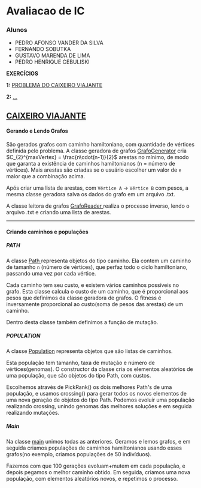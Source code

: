 # Avaliacao de IC
### Alunos

- PEDRO AFONSO VANDER DA SILVA
- FERNANDO SOBUTKA
- GUSTAVO MARENDA DE LIMA
- PEDRO HENRIQUE CEBULISKI

**EXERCÍCIOS**

**1:** [PROBLEMA DO CAIXEIRO  VIAJANTE](#pcv)

**2:** [...](#http)
<br/>
## <a href="https://github.com/CarllosOutside/AvaliacaoIC/tree/main/src/main/java/com/mycompany/avaliacaoic/problema1">CAIXEIRO VIAJANTE</a> <a name="pcv"></a>

#### Gerando e Lendo Grafos

São gerados grafos com caminho hamiltoniano, com quantidade de vértices definida pelo problema. A classe geradora de grafos <a href="https://github.com/CarllosOutside/AvaliacaoIC/blob/main/src/main/java/com/mycompany/avaliacaoic/problema1/pt1Grafo/GrafoGenerator.java">GrafoGenerator</a> cria $C_{2}^{maxVertex} = \frac{n\cdot(n-1)}{2}$ arestas no mínimo, de modo que garanta a existência de caminhos hamiltonianos (n = número de vértices).
Mais arestas são criadas se o usuário escolher um valor de `e` maior que a combinação acima.

Após criar uma lista de arestas, com `Vértice A` $\rightarrow$ `Vértice B` com pesos, a mesma classe geradora salva os dados do grafo em um arquivo .txt.

A classe leitora de grafos <a href="https://github.com/CarllosOutside/AvaliacaoIC/blob/main/src/main/java/com/mycompany/avaliacaoic/problema1/pt1Grafo/GrafoReader.java"> GrafoReader </a> realiza o processo inverso, lendo o arquivo .txt e criando uma lista de arestas.

---

#### Criando caminhos e populações

##### PATH

A classe <a href="https://github.com/CarllosOutside/AvaliacaoIC/blob/main/src/main/java/com/mycompany/avaliacaoic/problema1/pt2PCV/Path.java"> Path </a> representa objetos do tipo caminho. Ela contem um caminho de tamanho `n` (número de vértices), que perfaz todo o ciclo hamiltoniano, passando uma vez por cada vértice.

Cada caminho tem seu custo, e existem vários caminhos possíveis no grafo. Esta classe calcula o custo de um caminho, que é proporcional aos pesos que definimos da classe geradora de grafos. O fitness é inversamente proporcional ao custo(soma de pesos das arestas) de um caminho.

Dentro desta classe também definimos a função de mutação.

##### POPULATION

A classe <a href="https://github.com/CarllosOutside/AvaliacaoIC/blob/main/src/main/java/com/mycompany/avaliacaoic/problema1/pt2PCV/Population.java">Population</a> representa objetos que são listas de caminhos.

Esta população tem tamanho, taxa de mutação e número de vértices(genomas). O constructor da classe cria os elementos aleatórios de uma população, que são objetos do tipo Path, com custos.

Escolhemos através de PickRank() os dois melhores Path's de uma população, e usamos crossing() para gerar todos os novos elementos de uma nova geração de objetos do tipo Path.
Podemos evoluir uma população realizando crossing, unindo genomas das melhores soluções e em seguida realizando mutações.

##### Main

Na classe <a href="https://github.com/CarllosOutside/AvaliacaoIC/blob/main/src/main/java/com/mycompany/avaliacaoic/problema1/pt2PCV/Main.java">main</a> unimos todas as anteriores. Geramos e lemos grafos, e em seguida criamos populações de caminhos hamiltonianos usando esses grafos(no exemplo, criamos populações de 50 indivíduos). 

Fazemos com que 100 gerações evoluam+mutem em cada população, e depois pegamos o melhor caminho obtido. Em seguida, criamos uma nova população, com elementos aleatórios novos, e repetimos o processo.

